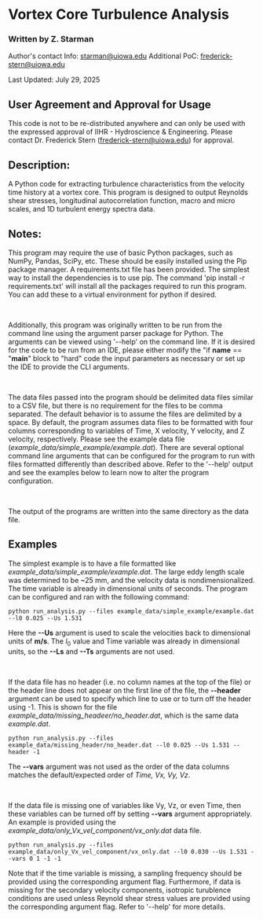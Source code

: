 # Vortex Core Turbulence Analysis

### Written by Z. Starman 
  Author's contact Info: starman@uiowa.edu
  Additional PoC: frederick-stern@uiowa.edu
	
  Last Updated: July 29, 2025

## User Agreement and Approval for Usage

This code is not to be re-distributed anywhere and can only be used with the expressed approval of IIHR - Hydroscience & Engineering. Please contact Dr. Frederick Stern (frederick-stern@uiowa.edu) for approval.
 

## Description:
A Python code for extracting turbulence characteristics from the velocity time history at a vortex core. This program is designed to output Reynolds shear stresses, longitudinal autocorrelation function, macro and micro scales, and 1D turbulent energy spectra data.

## Notes:
This program may require the use of basic Python packages, such as NumPy, Pandas, SciPy, etc. These should be easily installed using the Pip package manager. A requirements.txt file has been provided. The simplest way to install the dependencies is to use pip. The command 'pip install -r requirements.txt' will install all the packages required to run this program. You can add these to a virtual environment for python if desired.

<br>

Additionally, this program was originally written to be run from the command line using the argument parser package for Python. The arguments can be viewed using '--help' on the command line. If it is desired for the code to be run from an IDE, please either modify the "if __name__ == "__main__" block to "hard" code the input parameters as necessary or set up the IDE to provide the CLI arguments. 

<br>

The data files passed into the program should be delimited data files similar to a CSV file, but there is no requirement for the files to be comma separated. The default behavior is to assume the files are delimited by a space. By default, the program assumes data files to be formatted with four columns corresponding to variables of Time, X velocity, Y velocity, and Z velocity, respectively. Please see the example data file (*example_data/simple_example/example.dat*). There are several optional command line arguments that can be configured for the program to run with files formatted differently than described above. Refer to the '--help' output and see the examples below to learn now to alter the program configuration. 

<br>

The output of the programs are written into the same directory as the data file. 


## Examples

The simplest example is to have a file formatted like *example_data/simple_example/example.dat*. The large eddy length scale was determined to be ~25 mm, and the velocity data is nondimensionalized. The time variable is already in dimensional units of seconds. The program can be configured and ran with the following command:
```
python run_analysis.py --files example_data/simple_example/example.dat --l0 0.025 --Us 1.531
```

Here the **--Us** argument is used to scale the velocities back to dimensional units of **m/s**. The $l_0$ value and Time variable was already in dimensional units, so the **--Ls** and **--Ts** arguments are not used. 

<br>

If the data file has no header (i.e. no column names at the top of the file) or the header line does not appear on the first line of the file, the **--header** argument can be used to specify which line to use or to turn off the header using -1. This is shown for the file *example_data/missing_headeer/no_header.dat*, which is the same data *example.dat*.
```
python run_analysis.py --files example_data/missing_header/no_header.dat --l0 0.025 --Us 1.531 --header -1
```

The **--vars** argument was not used as the order of the data columns matches the default/expected order of *Time, Vx, Vy, Vz*. 

<br>

If the data file is missing one of variables like Vy, Vz, or even Time, then these variables can be turned off by setting **--vars** argument appropriately. An example is provided using the *example_data/only_Vx_vel_component/vx_only.dat* data file.
```
python run_analysis.py --files example_data/only_Vx_vel_component/vx_only.dat --l0 0.030 --Us 1.531 --vars 0 1 -1 -1
```

Note that if the time variable is missing, a sampling frequency should be provided using the corresponding argument flag. Furthermore, if data is missing for the secondary velocity components, isotropic turublence conditions are used unless Reynold shear stress values are provided using the corresponding argument flag. Refer to '--help' for more details. 
